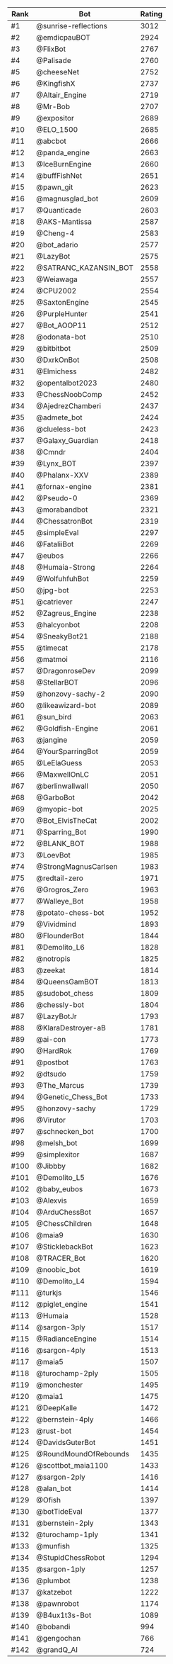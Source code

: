 Rank|Bot|Rating
---|---|---
#1|@sunrise-reflections|3012
#2|@emdicpauBOT|2924
#3|@FlixBot|2767
#4|@Palisade|2760
#5|@cheeseNet|2752
#6|@KingfishX|2737
#7|@Altair_Engine|2719
#8|@Mr-Bob|2707
#9|@expositor|2689
#10|@ELO_1500|2685
#11|@abcbot|2666
#12|@panda_engine|2663
#13|@IceBurnEngine|2660
#14|@buffFishNet|2651
#15|@pawn_git|2623
#16|@magnusglad_bot|2609
#17|@Quanticade|2603
#18|@AKS-Mantissa|2587
#19|@Cheng-4|2583
#20|@bot_adario|2577
#21|@LazyBot|2575
#22|@SATRANC_KAZANSIN_BOT|2558
#23|@Weiawaga|2557
#24|@CPU2002|2554
#25|@SaxtonEngine|2545
#26|@PurpleHunter|2541
#27|@Bot_AOOP11|2512
#28|@odonata-bot|2510
#29|@bitbitbot|2509
#30|@DxrkOnBot|2508
#31|@Elmichess|2482
#32|@opentalbot2023|2480
#33|@ChessNoobComp|2452
#34|@AjedrezChamberi|2437
#35|@admete_bot|2424
#36|@clueless-bot|2423
#37|@Galaxy_Guardian|2418
#38|@Cmndr|2404
#39|@Lynx_BOT|2397
#40|@Phalanx-XXV|2389
#41|@fornax-engine|2381
#42|@Pseudo-0|2369
#43|@morabandbot|2321
#44|@ChessatronBot|2319
#45|@simpleEval|2297
#46|@FataliiBot|2269
#47|@eubos|2266
#48|@Humaia-Strong|2264
#49|@WolfuhfuhBot|2259
#50|@jpg-bot|2253
#51|@catriever|2247
#52|@Zagreus_Engine|2238
#53|@halcyonbot|2208
#54|@SneakyBot21|2188
#55|@timecat|2178
#56|@matmoi|2116
#57|@DragonroseDev|2099
#58|@StellarBOT|2096
#59|@honzovy-sachy-2|2090
#60|@likeawizard-bot|2089
#61|@sun_bird|2063
#62|@Goldfish-Engine|2061
#63|@jangine|2059
#64|@YourSparringBot|2059
#65|@LeElaGuess|2053
#66|@MaxwellOnLC|2051
#67|@berlinwallwall|2050
#68|@GarboBot|2042
#69|@myopic-bot|2025
#70|@Bot_ElvisTheCat|2002
#71|@Sparring_Bot|1990
#72|@BLANK_BOT|1988
#73|@LoevBot|1985
#74|@StrongMagnusCarlsen|1983
#75|@redtail-zero|1971
#76|@Grogros_Zero|1963
#77|@Walleye_Bot|1958
#78|@potato-chess-bot|1952
#79|@Vividmind|1893
#80|@FlounderBot|1844
#81|@Demolito_L6|1828
#82|@notropis|1825
#83|@zeekat|1814
#84|@QueensGamBOT|1813
#85|@sudobot_chess|1809
#86|@chessly-bot|1804
#87|@LazyBotJr|1793
#88|@KlaraDestroyer-aB|1781
#89|@ai-con|1773
#90|@HardRok|1769
#91|@postbot|1763
#92|@dtsudo|1759
#93|@The_Marcus|1739
#94|@Genetic_Chess_Bot|1733
#95|@honzovy-sachy|1729
#96|@Virutor|1703
#97|@schnecken_bot|1700
#98|@melsh_bot|1699
#99|@simplexitor|1687
#100|@Jibbby|1682
#101|@Demolito_L5|1676
#102|@baby_eubos|1673
#103|@Alexvis|1659
#104|@ArduChessBot|1657
#105|@ChessChildren|1648
#106|@maia9|1630
#107|@SticklebackBot|1623
#108|@TRACER_Bot|1620
#109|@noobic_bot|1619
#110|@Demolito_L4|1594
#111|@turkjs|1546
#112|@piglet_engine|1541
#113|@Humaia|1528
#114|@sargon-3ply|1517
#115|@RadianceEngine|1514
#116|@sargon-4ply|1513
#117|@maia5|1507
#118|@turochamp-2ply|1505
#119|@monchester|1495
#120|@maia1|1475
#121|@DeepKalle|1472
#122|@bernstein-4ply|1466
#123|@rust-bot|1454
#124|@DavidsGuterBot|1451
#125|@RoundMoundOfRebounds|1435
#126|@scottbot_maia1100|1433
#127|@sargon-2ply|1416
#128|@alan_bot|1414
#129|@Ofish|1397
#130|@botTideEval|1377
#131|@bernstein-2ply|1343
#132|@turochamp-1ply|1341
#133|@munfish|1325
#134|@StupidChessRobot|1294
#135|@sargon-1ply|1257
#136|@plumbot|1238
#137|@katzebot|1222
#138|@pawnrobot|1174
#139|@B4ux1t3s-Bot|1089
#140|@bobandi|994
#141|@gengochan|766
#142|@grandQ_AI|724

